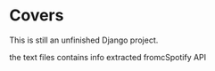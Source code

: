# Covers

This is still an unfinished Django project.

the text files contains info extracted fromcSpotify API
